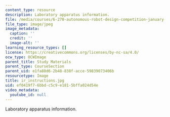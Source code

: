 ```yaml
---
content_type: resource
description: Laboratory apparatus information.
file: /media/courses/6-270-autonomous-robot-design-competition-january-iap-2005/ef0419f76bbdc5c9e1815bffa024d54e_ir_instructions.jpg
file_type: image/jpeg
image_metadata:
  caption: ''
  credit: ''
  image-alt: ''
learning_resource_types: []
license: https://creativecommons.org/licenses/by-nc-sa/4.0/
ocw_type: OCWImage
parent_title: Study Materials
parent_type: CourseSection
parent_uid: e1fa88d6-2b48-838f-acce-59839073406b
resourcetype: Image
title: ir_instructions.jpg
uid: ef0419f7-6bbd-c5c9-e181-5bffa024d54e
video_metadata:
  youtube_id: null
---
```

Laboratory apparatus information.